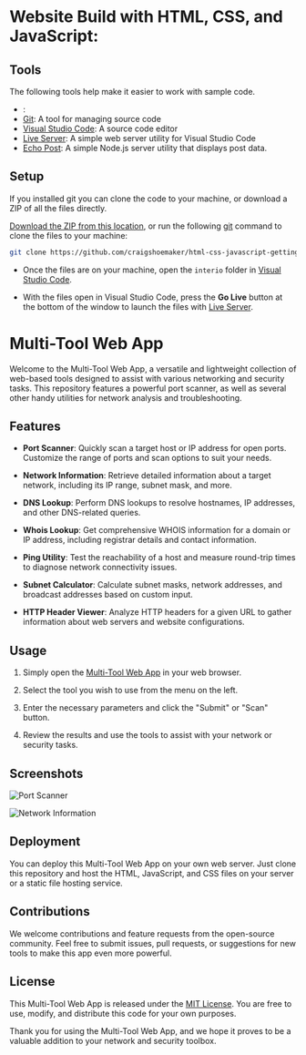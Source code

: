 # Website Build with HTML, CSS, and JavaScript:

## Tools

The following tools help make it easier to work with sample code.

- [](): 
- [Git](https://git-scm.com/downloads): A tool for managing source code
- [Visual Studio Code](https://code.visualstudio.com/): A source code editor
- [Live Server](https://marketplace.visualstudio.com/items?itemName=ritwickdey.LiveServer): A simple web server utility for Visual Studio Code
- [Echo Post](https://github.com/craigshoemaker/echo-post): A simple Node.js server utility that displays post data.

## Setup

If you installed git you can clone the code to your machine, or download a ZIP of all the files directly.

[Download the ZIP from this location](https://github.com/ShreyasSaunshi/interio), or run the following [git](https://git-scm.com/downloads) command to clone the files to your machine:

```bash
git clone https://github.com/craigshoemaker/html-css-javascript-getting-started
```

- Once the files are on your machine, open the `interio` folder in [Visual Studio Code](https://code.visualstudio.com/).

- With the files open in Visual Studio Code, press the **Go Live** button at the bottom of the window to launch the files with [Live Server](https://marketplace.visualstudio.com/items?itemName=ritwickdey.LiveServer).


# Multi-Tool Web App

Welcome to the Multi-Tool Web App, a versatile and lightweight collection of web-based tools designed to assist with various networking and security tasks. This repository features a powerful port scanner, as well as several other handy utilities for network analysis and troubleshooting.

## Features

- **Port Scanner**: Quickly scan a target host or IP address for open ports. Customize the range of ports and scan options to suit your needs.

- **Network Information**: Retrieve detailed information about a target network, including its IP range, subnet mask, and more.

- **DNS Lookup**: Perform DNS lookups to resolve hostnames, IP addresses, and other DNS-related queries.

- **Whois Lookup**: Get comprehensive WHOIS information for a domain or IP address, including registrar details and contact information.

- **Ping Utility**: Test the reachability of a host and measure round-trip times to diagnose network connectivity issues.

- **Subnet Calculator**: Calculate subnet masks, network addresses, and broadcast addresses based on custom input.

- **HTTP Header Viewer**: Analyze HTTP headers for a given URL to gather information about web servers and website configurations.

## Usage

1. Simply open the [Multi-Tool Web App](https://your-app-url-here.com) in your web browser.

2. Select the tool you wish to use from the menu on the left.

3. Enter the necessary parameters and click the "Submit" or "Scan" button.

4. Review the results and use the tools to assist with your network or security tasks.

## Screenshots

![Port Scanner](/images/port-scanner.png)

![Network Information](/images/network-info.png)

## Deployment

You can deploy this Multi-Tool Web App on your own web server. Just clone this repository and host the HTML, JavaScript, and CSS files on your server or a static file hosting service.

## Contributions

We welcome contributions and feature requests from the open-source community. Feel free to submit issues, pull requests, or suggestions for new tools to make this app even more powerful.

## License

This Multi-Tool Web App is released under the [MIT License](LICENSE). You are free to use, modify, and distribute this code for your own purposes.

Thank you for using the Multi-Tool Web App, and we hope it proves to be a valuable addition to your network and security toolbox.
